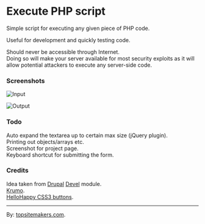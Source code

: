 # Execute PHP script

Simple script for executing any given piece of PHP code.

Useful for development and quickly testing code.

Should never be accessible through Internet.  
Doing so will make your server available for most security exploits as it will allow potential attackers to execute any server-side code.

### Screenshots

![Input](https://raw.github.com/topsitemakers/phpexecutecode/master/screenshots/input.jpg)

![Output](https://raw.github.com/topsitemakers/phpexecutecode/master/screenshots/output.jpg)

### Todo

Auto expand the textarea up to certain max size (jQuery plugin).  
Printing out objects/arrays etc.  
Screenshot for project page.  
Keyboard shortcut for submitting the form.

### Credits

Idea taken from [Drupal](http://drupal.org) [Devel](http://drupal.org/project/devel) module.  
[Krumo](http://krumo.sourceforge.net/).  
[HelloHappy CSS3 buttons](http://hellohappy.org/css3-buttons/).

<hr>

By: [topsitemakers.com](http://www.topsitemakers.com).
